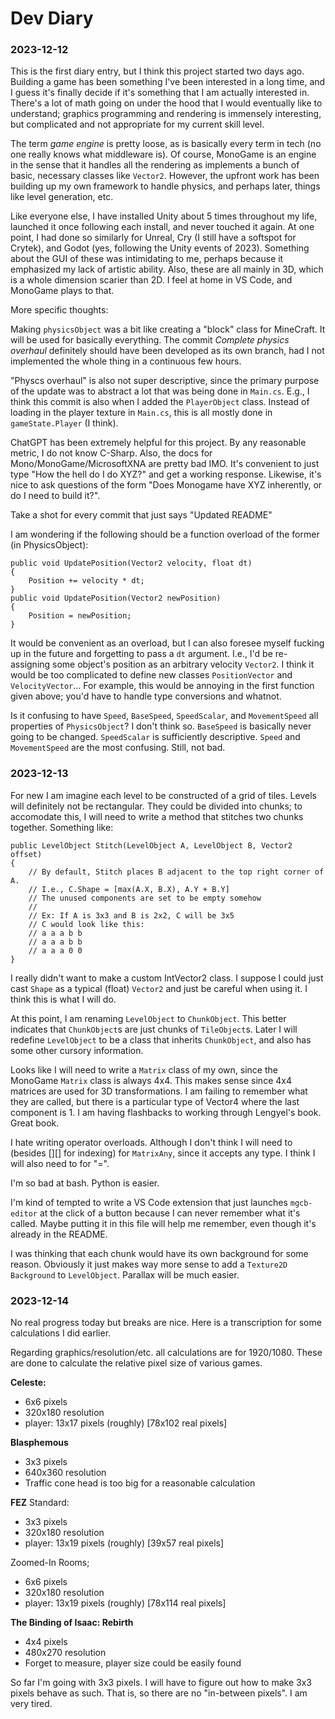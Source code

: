 # Dev Diary
### 2023-12-12
This is the first diary entry, but I think this project started two days ago. Building a game has been something I've been interested in a long time, and I guess it's finally decide if it's something that I am actually interested in. There's a lot of math going on under the hood that I would eventually like to understand; graphics programming and rendering is immensely interesting, but complicated and not appropriate for my current skill level.

The term *game engine* is pretty loose, as is basically every term in tech (no one really knows what middleware is). Of course, MonoGame is an engine in the sense that it handles all the rendering as implements a bunch of basic, necessary classes like `Vector2`. However, the upfront work has been building up my own framework to handle physics, and perhaps later, things like level generation, etc.

Like everyone else, I have installed Unity about 5 times throughout my life, launched it once following each install, and never touched it again. At one point, I had done so similarly for Unreal, Cry (I still have a softspot for Crytek), and Godot (yes, following the Unity events of 2023). Something about the GUI of these was intimidating to me, perhaps because it emphasized my lack of artistic ability. Also, these are all mainly in 3D, which is a whole dimension scarier than 2D. I feel at home in VS Code, and MonoGame plays to that.

More specific thoughts:

Making `physicsObject` was a bit like creating a "block" class for MineCraft. It will be used for basically everything. The commit *Complete physics overhaul* definitely should have been developed as its own branch, had I not implemented the whole thing in a continuous few hours.

"Physcs overhaul" is also not super descriptive, since the primary purpose of the update was to abstract a lot that was being done in `Main.cs`. E.g., I think this commit is also when I added the `PlayerObject` class. Instead of loading in the player texture in `Main.cs`, this is all mostly done in `gameState.Player` (I think).

ChatGPT has been extremely helpful for this project. By any reasonable metric, I do not know C-Sharp. Also, the docs for Mono/MonoGame/MicrosoftXNA are pretty bad IMO. It's convenient to just type "How the hell do I do XYZ?" and get a working response. Likewise, it's nice to ask questions of the form "Does Monogame have XYZ inherently, or do I need to build it?".

Take a shot for every commit that just says "Updated README"

I am wondering if the following should be a function overload of the former (in PhysicsObject):
```
public void UpdatePosition(Vector2 velocity, float dt)
{
    Position += velocity * dt;
}
public void UpdatePosition(Vector2 newPosition)
{
    Position = newPosition;
}
```

It would be convenient as an overload, but I can also foresee myself fucking up in the future and forgetting to pass a `dt` argument. I.e., I'd be re-assigning some object's position as an arbitrary velocity `Vector2`. I think it would be too complicated to define new classes `PositionVector` and `VelocityVector`... For example, this would be annoying in the first function given above; you'd have to handle type conversions and whatnot.

Is it confusing to have `Speed`, `BaseSpeed`, `SpeedScalar`, and `MovementSpeed` all properties of `PhysicsObject`? I don't think so. `BaseSpeed` is basically never going to be changed. `SpeedScalar` is sufficiently descriptive. `Speed` and `MovementSpeed` are the most confusing. Still, not bad.

### 2023-12-13
For new I am imagine each level to be constructed of a grid of tiles. Levels will definitely not be rectangular. They could be divided into chunks; to accomodate this, I will need to write a method that stitches two chunks together. Something like:
```
public LevelObject Stitch(LevelObject A, LevelObject B, Vector2 offset)
{
    // By default, Stitch places B adjacent to the top right corner of A.
    // I.e., C.Shape = [max(A.X, B.X), A.Y + B.Y]
    // The unused components are set to be empty somehow
    //
    // Ex: If A is 3x3 and B is 2x2, C will be 3x5
    // C would look like this:
    // a a a b b
    // a a a b b
    // a a a 0 0 
}
```

I really didn't want to make a custom IntVector2 class. I suppose I could just cast `Shape` as a typical (float) `Vector2` and just be careful when using it. I think this is what I will do.

At this point, I am renaming `LevelObject` to `ChunkObject`. This better indicates that `ChunkObject`s are just chunks of `TileObject`s. Later I will redefine `LevelObject` to be a class that inherits `ChunkObject`, and also has some other cursory information.

Looks like I will need to write a `Matrix` class of my own, since the MonoGame `Matrix` class is always 4x4. This makes sense since 4x4 matrices are used for 3D transformations. I am failing to remember what they are called, but there is a particular type of Vector4 where the last component is 1. I am having flashbacks to working through Lengyel's book. Great book.

I hate writing operator overloads. Although I don't think I will need to (besides [][] for indexing) for `MatrixAny`, since it accepts any type. I think I will also need to for "=".

I'm so bad at bash. Python is easier.

I'm kind of tempted to write a VS Code extension that just launches `mgcb-editor` at the click of a button because I can never remember what it's called. Maybe putting it in this file will help me remember, even though it's already in the README.

I was thinking that each chunk would have its own background for some reason. Obviously it just makes way more sense to add a `Texture2D Background` to `LevelObject`. Parallax will be much easier.

### 2023-12-14
No real progress today but breaks are nice. Here is a transcription for some calculations I did earlier.

Regarding graphics/resolution/etc. all calculations are for 1920/1080. These are done to calculate the relative pixel size of various games.

**Celeste:**
- 6x6 pixels
- 320x180 resolution
- player: 13x17 pixels (roughly) [78x102 real pixels]

**Blasphemous**
- 3x3 pixels
- 640x360 resolution
- Traffic cone head is too big for a reasonable calculation

**FEZ**
Standard:
- 3x3 pixels
- 320x180 resolution
- player: 13x19 pixels (roughly) [39x57 real pixels]

Zoomed-In Rooms;
- 6x6 pixels
- 320x180 resolution
- player: 13x19 pixels (roughly) [78x114 real pixels]

**The Binding of Isaac: Rebirth**
- 4x4 pixels
- 480x270 resolution
- Forget to measure, player size could be easily found

So far I'm going with 3x3 pixels. I will have to figure out how to make 3x3 pixels behave as such. That is, so there are no "in-between pixels". I am very tired.
